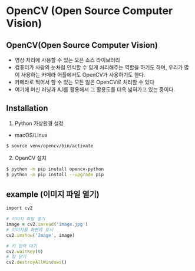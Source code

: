 # OpenCV (Open Source Computer Vision)

## OpenCV(Open Source Computer Vision)
-  영상 처리에 사용할 수 있는 오픈 소스 라이브러리
-  컴퓨터가 사람의 눈처럼 인식할 수 있게 처리해주는 역할을 하기도 하며, 우리가 많이 사용하는 카메라 어플에서도 OpenCV가 사용하기도 한다.
-  카메라로 찍어서 할 수 있는 모든 일은 OpenCV로 처리할 수 있다
-  여기에 머신 러닝과 A.I를 활용해서 그 활용도를 더욱 넓혀가고 있는 중이다.

## Installation

1) Python 가상환경 설정
- macOS/Linux
```sh
$ source venv/opencv/bin/activate
```

2) OpenCV 설치
```sh
$ python -m pip install opencv-python
$ python -m pip install --upgrade pip
```

## example (이미지 파일 열기)

```ruby
import cv2

# 이미지 파일 열기
image = cv2.imread('image.jpg')
# 이미지를 화면에 표시
cv2.imshow('Image', image)

# 키 입력 대기
cv2.waitKey(0)
# 창 닫기
cv2.destroyAllWindows()
```

